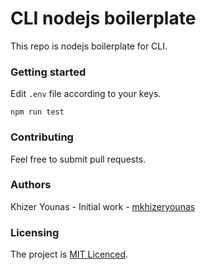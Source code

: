# CLI nodejs boilerplate

This repo is nodejs boilerplate for CLI.

### Getting started

Edit `.env` file according to your keys.

```
npm run test
```

### Contributing

Feel free to submit pull requests.

### Authors

Khizer Younas - Initial work - [mkhizeryounas](http://github.com/mkhizeryounas)

### Licensing

The project is [MIT Licenced](./License.txt).
